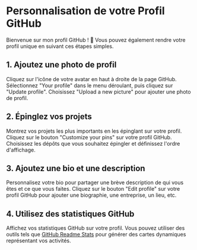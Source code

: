 # Personnalisation de votre Profil GitHub

Bienvenue sur mon profil GitHub ! 👋 Vous pouvez également rendre votre profil unique en suivant ces étapes simples.

## 1. Ajoutez une photo de profil

Cliquez sur l'icône de votre avatar en haut à droite de la page GitHub. Sélectionnez "Your profile" dans le menu déroulant, puis cliquez sur "Update profile". Choisissez "Upload a new picture" pour ajouter une photo de profil.

## 2. Épinglez vos projets

Montrez vos projets les plus importants en les épinglant sur votre profil. Cliquez sur le bouton "Customize your pins" sur votre profil GitHub. Choisissez les dépôts que vous souhaitez épingler et définissez l'ordre d'affichage.

## 3. Ajoutez une bio et une description

Personnalisez votre bio pour partager une brève description de qui vous êtes et ce que vous faites. Cliquez sur le bouton "Edit profile" sur votre profil GitHub pour ajouter une biographie, une entreprise, un lieu, etc.

## 4. Utilisez des statistiques GitHub

Affichez vos statistiques GitHub sur votre profil. Vous pouvez utiliser des outils tels que [GitHub Readme Stats](https://github.com/anuraghazra/github-readme-stats) pour générer des cartes dynamiques représentant vos activités.


